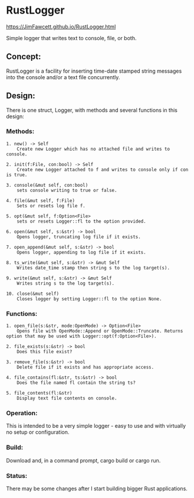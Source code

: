 # RustLogger

https://JimFawcett.github.io/RustLogger.html

Simple logger that writes text to console, file, or both.


## Concept:
RustLogger is a facility for inserting time-date stamped string messages into the console and/or a text file concurrently.

## Design:
There is one struct, Logger, with methods and several functions in this design:

### Methods:

    1. new() -> Self
        Create new Logger which has no attached file and writes to console.
        
    2. init(f:File, con:bool) -> Self
        Create new Logger attached to f and writes to console only if con is true.
        
    3. console(&mut self, con:bool)
        sets console writing to true or false.
        
    4. file(&mut self, f:File)
        Sets or resets log file f.
        
    5. opt(&mut self, f:Option<File>
        sets or resets Logger::fl to the option provided.
        
    6. open(&mut self, s:&str) -> bool
        Opens logger, truncating log file if it exists.
    
    7. open_append(&mut self, s:&str) -> bool
        Opens logger, appending to log file if it exists.
    
    8. ts_write(&mut self, s:&str) -> &mut Self
        Writes date_time stamp then string s to the log target(s).
    
    9. write(&mut self, s:&str) -> &mut Self
        Writes string s to the log target(s).
    
    10. close(&mut self)
        Closes logger by setting Logger::fl to the option None.

### Functions:

    1. open_file(s:&str, mode:OpenMode) -> Option<File>
        Opens file with OpenMode::Append or OpenMode::Truncate. Returns option that may be used with Logger::opt(f:Option<File>).
    
    2. file_exists(s:&str) -> bool
        Does this file exist?
    
    3. remove_file(s:&str) -> bool
        Delete file if it exists and has appropriate access.
    
    4. file_contains(fl:&str, ts:&str) -> bool
        Does the file named fl contain the string ts?
    
    5. file_contents(fl:&str)
        Display text file contents on console.

### Operation:
This is intended to be a very simple logger - easy to use and with virtually no setup or configuration.

### Build:
Download and, in a command prompt, cargo build or cargo run.

### Status:
There may be some changes after I start building bigger Rust applications.
